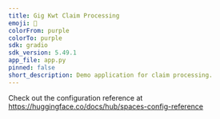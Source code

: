 ```yaml
---
title: Gig Kwt Claim Processing
emoji: 🚀
colorFrom: purple
colorTo: purple
sdk: gradio
sdk_version: 5.49.1
app_file: app.py
pinned: false
short_description: Demo application for claim processing.
---
```


Check out the configuration reference at https://huggingface.co/docs/hub/spaces-config-reference
